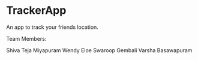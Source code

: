 # TrackerApp
An app to track your friends location.


Team Members:

Shiva Teja Miyapuram
Wendy Eloe
Swaroop Gembali
Varsha Basawapuram
